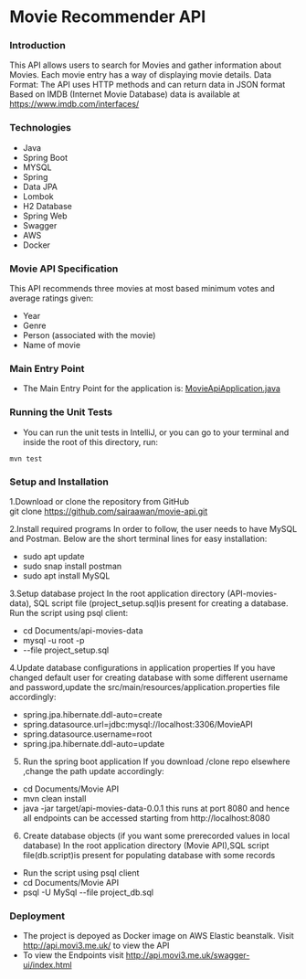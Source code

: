 # Movie Recommender API 

### Introduction

This API allows users to search for Movies and gather information about Movies.
Each movie entry has a way of displaying movie details.
Data Format: The API uses HTTP methods and can return data in JSON format
Based on IMDB (Internet Movie Database) data is available at https://www.imdb.com/interfaces/

### Technologies
- Java
- Spring Boot
- MYSQL
- Spring 
- Data JPA
- Lombok
- H2 Database
- Spring Web
- Swagger
- AWS
- Docker

### Movie API Specification
This API recommends three movies at most based minimum votes and average ratings given:
- Year
- Genre
- Person (associated with the movie)
- Name of movie

### Main Entry Point
- The Main Entry Point for the application is: [MovieApiApplication.java](src/main/java/com/ssp/movie/api/MovieApiApplication.java)

### Running the Unit Tests
- You can run the unit tests in IntelliJ, or you can go to your terminal and inside the root of this directory, run:

`mvn test`

### Setup and Installation

1.Download or clone the repository from GitHub	
git clone https://github.com/sairaawan/movie-api.git

2.Install required programs
In order to follow, the user needs to have MySQL and Postman. Below are the short terminal lines for easy installation:
- sudo apt update
- sudo snap install postman
- sudo apt install MySQL

3.Setup database project
In the root application directory (API-movies-data), SQL script file (project_setup.sql)is present for creating a database. Run the script using psql client:
- cd Documents/api-movies-data
- mysql -u root -p
- --file project_setup.sql

4.Update database configurations in application properties
If you have changed default user for creating database with some different username and password,update the src/main/resources/application.properties file accordingly:
- spring.jpa.hibernate.ddl-auto=create 
- spring.datasource.url=jdbc:mysql://localhost:3306/MovieAPI
- spring.datasource.username=root
- spring.jpa.hibernate.ddl-auto=update

5. Run the spring boot application
If you download /clone repo elsewhere ,change the path update accordingly:
- cd Documents/Movie API
- mvn clean install
- java -jar target/api-movies-data-0.0.1
this runs at port 8080 and hence all  endpoints can be accessed starting from http://localhost:8080

6. Create database objects (if you want some prerecorded  values in local database)
In the root application directory (Movie API),SQL script file(db.script)is present for populating database with some records
- Run the script using psql client
- cd Documents/Movie API
- psql -U MySql --file project_db.sql

### Deployment
- The project is depoyed as Docker image on AWS Elastic beanstalk. Visit http://api.movi3.me.uk/ to view the API
- To view the Endpoints visit  http://api.movi3.me.uk/swagger-ui/index.html


